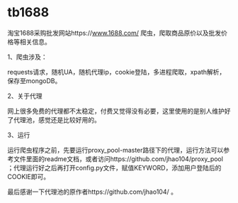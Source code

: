 # tb1688

淘宝1688采购批发网站https://www.1688.com/
爬虫，爬取商品原价以及批发价格等相关信息。

1、爬虫涉及：

requests请求，随机UA，随机代理ip，cookie登陆，多进程爬取，xpath解析，保存至mongoDB。

2、关于代理

网上很多免费的代理都不太稳定，付费又觉得没有必要，这里使用的是别人维护好了代理池，感觉还是比较好用的。


3、运行

运行爬虫程序之前，先要运行proxy_pool-master路径下的代理，运行方法可以参考文件里面的readme文档，或者访问https://github.com/jhao104/proxy_pool
；代理运行好之后再打开config.py文件，赋值KEYWORD，添加用户登陆后的COOKIE即可。


最后感谢一下代理池的原作者https://github.com/jhao104/
。
